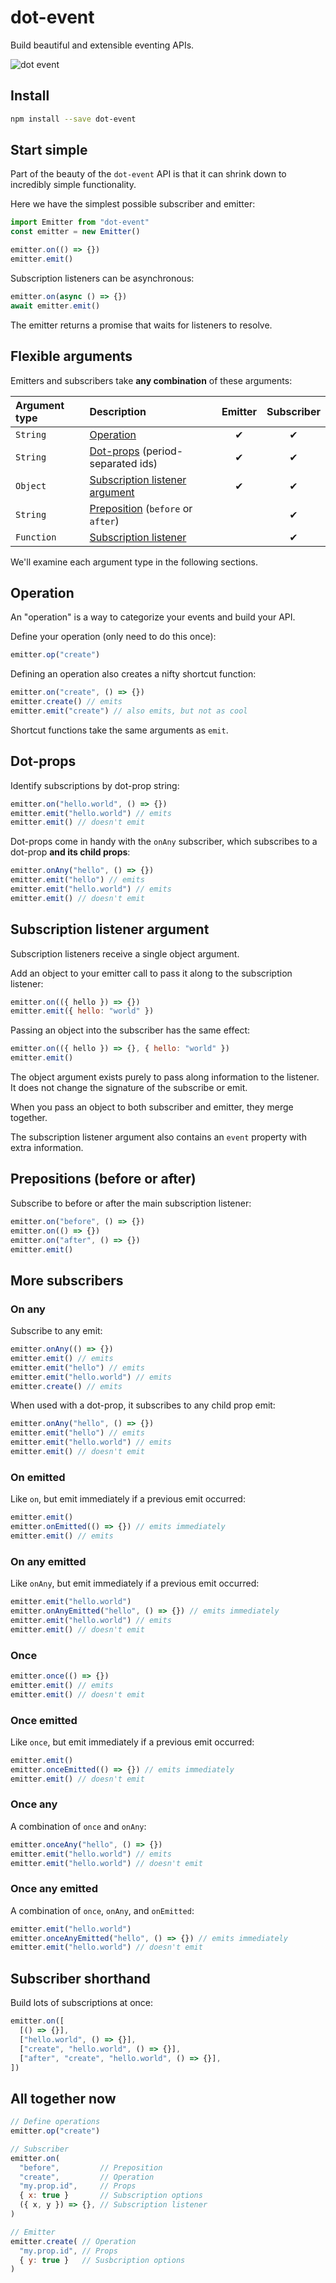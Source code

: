 # dot-event

Build beautiful and extensible eventing APIs.

![dot event](dot.gif)

## Install

```bash
npm install --save dot-event
```

## Start simple

Part of the beauty of the `dot-event` API is that it can shrink down to incredibly simple functionality.

Here we have the simplest possible subscriber and emitter:

```js
import Emitter from "dot-event"
const emitter = new Emitter()

emitter.on(() => {})
emitter.emit()
```

Subscription listeners can be asynchronous:

```js
emitter.on(async () => {})
await emitter.emit()
```

The emitter returns a promise that waits for listeners to resolve.

## Flexible arguments

Emitters and subscribers take **any combination** of these arguments:

| Argument type | Description                                                       | Emitter | Subscriber |
| :------------ | :---------------------------------------------------------------- | :-----: | :--------: |
| `String`      | [Operation](#operation)                                           |    ✔    |     ✔      |
| `String`      | [Dot-props](#dot-props) (period-separated ids)                    |    ✔    |     ✔      |
| `Object`      | [Subscription listener argument](#subscription-listener-argument) |    ✔    |     ✔      |
| `String`      | [Preposition](#preposition) (`before` or `after`)                 |         |     ✔      |
| `Function`    | [Subscription listener](#subscription-listener)                   |         |     ✔      |

We'll examine each argument type in the following sections.

## Operation

An "operation" is a way to categorize your events and build your API.

Define your operation (only need to do this once):

```js
emitter.op("create")
```

Defining an operation also creates a nifty shortcut function:

```js
emitter.on("create", () => {})
emitter.create() // emits
emitter.emit("create") // also emits, but not as cool
```

Shortcut functions take the same arguments as `emit`.

## Dot-props

Identify subscriptions by dot-prop string:

```js
emitter.on("hello.world", () => {})
emitter.emit("hello.world") // emits
emitter.emit() // doesn't emit
```

Dot-props come in handy with the `onAny` subscriber, which subscribes to a dot-prop **and its child props**:

```js
emitter.onAny("hello", () => {})
emitter.emit("hello") // emits
emitter.emit("hello.world") // emits
emitter.emit() // doesn't emit
```

## Subscription listener argument

Subscription listeners receive a single object argument.

Add an object to your emitter call to pass it along to the subscription listener:

```js
emitter.on(({ hello }) => {})
emitter.emit({ hello: "world" })
```

Passing an object into the subscriber has the same effect:

```js
emitter.on(({ hello }) => {}, { hello: "world" })
emitter.emit()
```

The object argument exists purely to pass along information to the listener. It does not change the signature of the subscribe or emit.

When you pass an object to both subscriber and emitter, they merge together.

The subscription listener argument also contains an `event` property with extra information.

## Prepositions (before or after)

Subscribe to before or after the main subscription listener:

```js
emitter.on("before", () => {})
emitter.on(() => {})
emitter.on("after", () => {})
emitter.emit()
```

## More subscribers

### On any

Subscribe to any emit:

```js
emitter.onAny(() => {})
emitter.emit() // emits
emitter.emit("hello") // emits
emitter.emit("hello.world") // emits
emitter.create() // emits
```

When used with a dot-prop, it subscribes to any child prop emit:

```js
emitter.onAny("hello", () => {})
emitter.emit("hello") // emits
emitter.emit("hello.world") // emits
emitter.emit() // doesn't emit
```

### On emitted

Like `on`, but emit immediately if a previous emit occurred:

```js
emitter.emit()
emitter.onEmitted(() => {}) // emits immediately
emitter.emit() // emits
```

### On any emitted

Like `onAny`, but emit immediately if a previous emit occurred:

```js
emitter.emit("hello.world")
emitter.onAnyEmitted("hello", () => {}) // emits immediately
emitter.emit("hello.world") // emits
emitter.emit() // doesn't emit
```

### Once

```js
emitter.once(() => {})
emitter.emit() // emits
emitter.emit() // doesn't emit
```

### Once emitted

Like `once`, but emit immediately if a previous emit occurred:

```js
emitter.emit()
emitter.onceEmitted(() => {}) // emits immediately
emitter.emit() // doesn't emit
```

### Once any

A combination of `once` and `onAny`:

```js
emitter.onceAny("hello", () => {})
emitter.emit("hello.world") // emits
emitter.emit("hello.world") // doesn't emit
```

### Once any emitted

A combination of `once`, `onAny`, and `onEmitted`:

```js
emitter.emit("hello.world")
emitter.onceAnyEmitted("hello", () => {}) // emits immediately
emitter.emit("hello.world") // doesn't emit
```

## Subscriber shorthand

Build lots of subscriptions at once:

```js
emitter.on([
  [() => {}],
  ["hello.world", () => {}],
  ["create", "hello.world", () => {}],
  ["after", "create", "hello.world", () => {}],
])
```

## All together now

```js
// Define operations
emitter.op("create")

// Subscriber
emitter.on(
  "before",         // Preposition
  "create",         // Operation
  "my.prop.id",     // Props
  { x: true }       // Subscription options
  ({ x, y }) => {}, // Subscription listener
)

// Emitter
emitter.create( // Operation
  "my.prop.id", // Props
  { y: true }   // Susbcription options
)
```
